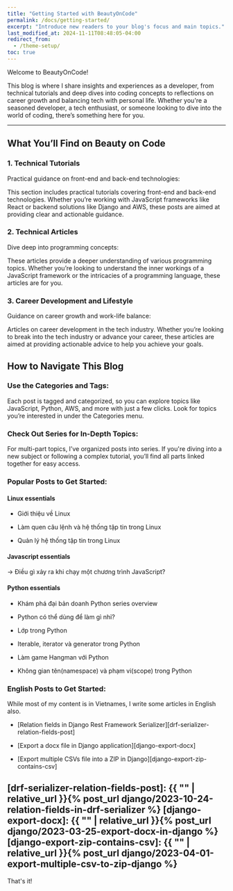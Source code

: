 ```yaml
---
title: "Getting Started with BeautyOnCode"
permalink: /docs/getting-started/
excerpt: "Introduce new readers to your blog's focus and main topics."
last_modified_at: 2024-11-11T08:48:05-04:00
redirect_from:
  - /theme-setup/
toc: true
---
```


Welcome to BeautyOnCode!

This blog is where I share insights and experiences as a developer, from technical tutorials and deep dives into coding concepts to reflections on career growth and balancing tech with personal life. Whether you're a seasoned developer, a tech enthusiast, or someone looking to dive into the world of coding, there’s something here for you.

---

## What You’ll Find on Beauty on Code

### 1. Technical Tutorials
Practical guidance on front-end and back-end technologies:

This section includes practical tutorials covering front-end and back-end technologies. Whether you’re working with JavaScript frameworks like React or backend solutions like Django and AWS, these posts are aimed at providing clear and actionable guidance.

### 2. Technical Articles
Dive deep into programming concepts:

These articles provide a deeper understanding of various programming topics. Whether you’re looking to understand the inner workings of a JavaScript framework or the intricacies of a programming language, these articles are for you.

### 3. Career Development and Lifestyle
Guidance on career growth and work-life balance:

Articles on career development in the tech industry. Whether you’re looking to break into the tech industry or advance your career, these articles are aimed at providing actionable advice to help you achieve your goals.

## How to Navigate This Blog

### Use the Categories and Tags:

Each post is tagged and categorized, so you can explore topics like JavaScript, Python, AWS, and more with just a few clicks. Look for topics you’re interested in under the Categories menu.

### Check Out Series for In-Depth Topics:

For multi-part topics, I’ve organized posts into series. If you're diving into a new subject or following a complex tutorial, you’ll find all parts linked together for easy access.


### Popular Posts to Get Started:
#### Linux essentials
- Giới thiệu về Linux

- Làm quen câu lệnh và hệ thống tập tin trong Linux

- Quản lý hệ thống tập tin trong Linux

#### Javascript essentials
→ Điều gì xảy ra khi chạy một chương trình JavaScript?

#### Python essentials
- Khám phá đại bản doanh Python series overview

- Python có thể dùng để làm gì nhỉ?

- Lớp trong Python

- Iterable, iterator và generator trong Python

- Làm game Hangman với Python

- Không gian tên(namespace) và phạm vi(scope) trong Python


### English Posts to Get Started:
While most of my content is in Vietnames, I write some articles in English also.

- [Relation fields in Django Rest Framework Serializer][drf-serializer-relation-fields-post] 

- [Export a docx file in Django application][django-export-docx]

- [Export multiple CSVs file into a ZIP in Django][django-export-zip-contains-csv]

[drf-serializer-relation-fields-post]: {{ "" | relative_url }}{% post_url django/2023-10-24-relation-fields-in-drf-serializer %}
[django-export-docx]: {{ "" | relative_url }}{% post_url django/2023-03-25-export-docx-in-django %}
[django-export-zip-contains-csv]: {{ "" | relative_url }}{% post_url django/2023-04-01-export-multiple-csv-to-zip-django %}
---

That's it!
